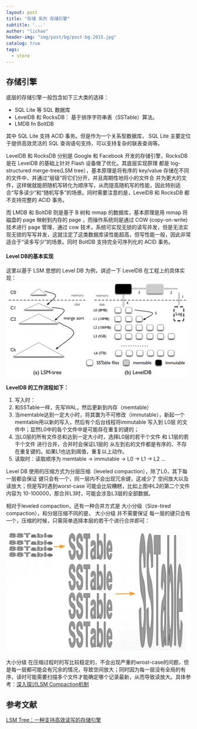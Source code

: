 ```yaml
---
layout: post
title: "存储 系列 存储引擎"
subtitle: '...'
author: "lichao"
header-img: "img/post/bg/post-bg-2015.jpg"
catalog: true
tags:
  - store
---
```



## 存储引擎

底层的存储引擎一般包含如下三大类的选择：
* SQL Lite 等 SQL 数据库
* LevelDB 和 RocksDB： 基于排序字符串表（SSTable）算法。
* LMDB fn BoltDB 

其中 SQL Lite 支持 ACID 事务。但是作为一个关系型数据库， SQL Lite 主要定位于提供高效灵活的 SQL 查询语句支持，可以支持复杂的联表查询等。

LevelDB 和 RocksDB 分别是 Google 和 Facebook 开发的存储引擎，RocksDB 是在 LevelDB 的基础上针对 Flash 设备做了优化。其底层实现原理
都是 log-structured merge-tree(LSM tree），基本原理是将有序的 key/value 存储在不同的文件中，并通过“层级”将它们分开，并且周期性地将小的文件合
并为更大的文件，这样做就能把随机写转化为顺序写，从而提高随机写的性能，因此特别适合“写多读少”和“随机写多”的场景。同时需要注意的是，LevelDB 和 RocksDB 都不支持完整的 ACID 事务。

而 LMDB 和 BoltDB 则是基于 B 树和 mmap 的数据库，基本原理是用 mmap 将磁盘的 page 映射到内存的 page ，而操作系统则是通过 COW (copy-on-write)
技术进行 page 管理，通过 cow 技术，系统可实现无锁的读写并发，但是无法实现无锁的写写并发，这就注定了这类数据库读性能超高，但写性能一般，因此非常适合于“读多写少”的场景。同时 BoltDB 支持完全可序列化的 ACID 事务。
#### Level DB的基本实现
这里以基于 LSM 思想的 Level DB 为例，讲述一下 LevelDB 在工程上的具体实现：
![levelDB](/img/post/store/levelDB.png)

**LevelDB 的工作流程如下：**
1. 写入时：
  1. 和SSTable一样，先写WAL，然后更新到内存（memtable）
  2. 当memtable达到一定大小时，将其置为不可修改（immutable），新起一个memtable用以新的写入，然后有个后台线程将immutable 写入到 L0层 的文件中；显然L0中的各个文件中是可能存在重复的键的；
  3. 当L0层的所有文件总和达到一定大小时，选择L0层的若干个文件 和 L1层的若干个文件 进行合并，合并时会保证L1层的 从左到右的文件都是有序的、不存在重复键的。如果L1也达到阈值，重复以上动作。
2. 读取时：读取顺序为 memtable -> immutable -> L0 -> L1 -> L2 ...

Level DB 使用的压缩方式为分层压缩（leveled compaction），除了L0，其下每一层都会保证 键只会有一个，同一层内不会出现冗余键，这减少了 空间放大以及读放大；但是写时遇到worst-case 可能会比较糟糕，比如上图中L2的第二个文件内容为 10-100000，那合并L3时，可能会涉及L3层的全部数据。

相对于leveled compaction，还有一种合并方式是 大小分级（Size-tired compaction），和分层压缩不同的是， 大小分级 并不需要保证 每一层的键只会有一个，压缩的时候，只需简单选择本层的若干个进行合并即可：

![levelDB3](/img/post/store/levelDB3.png)

大小分级 在压缩过程时的写比较稳定的，不会出现严重的wrost-case的问题，但是每一层都可能会有冗余的情况，导致空间放大；同时因为每一层没有全局的有序，读时可能需要扫描多个文件才能确定哪个记录最新，从而导致读放大。具体参考：[深入探讨LSM Compaction机制](https://developer.aliyun.com/article/758369)
## 参考文献
[LSM Tree：一种支持高效读写的存储引擎](https://hzhu212.github.io/posts/2d7c5edb/)